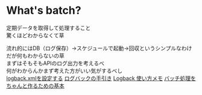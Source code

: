 # What's batch?
定期データを取得して処理すること  
驚くほどわからなくて草  
  
流れ的にはDB（ログ保存）→スケジュールで起動→回収というシンプルなわけだが何もわからないの草  
まずはそもそもAPIのログ出力を考えるべ  
何がわからんかまず考えた方がいい気がするべし  
[logback.xmlを設定する](https://javazuki.com/articles/slf4j-logback-usage.html)
[ログバックの手引き](https://www.codeflow.site/ja/article/logback)
[Logback 使い方メモ](https://qiita.com/opengl-8080/items/49719f2d35171f017aa9)
[バッチ処理をちゃんと作るための基本](https://qiita.com/utisam/items/1d15f95c933b7d39c556#%E3%83%90%E3%83%83%E3%83%81%E5%87%A6%E7%90%86%E3%81%AE%E6%8A%BD%E8%B1%A1%E5%8C%96)
[]()
[]()
[]()
[]()
[]()
